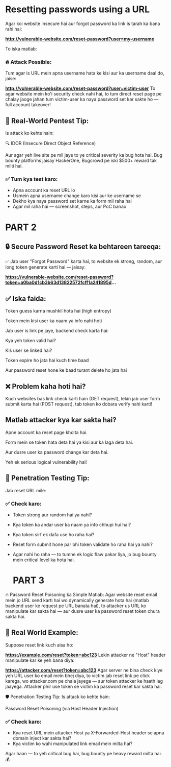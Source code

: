 # Resetting passwords using a URL
Agar koi website insecure hai aur forgot password ka link is tarah ka bana rahi hai:

**http://vulnerable-website.com/reset-password?user=my-username**

To iska matlab:

### 🔥 Attack Possible:
Tum agar is URL mein apna username hata ke kisi aur ka username daal do,
jaise:

**http://vulnerable-website.com/reset-password?user=victim-user**
To agar website mein ko'i security check nahi hai,
to tum direct reset page pe chalay jaoge jahan tum victim-user ka naya password set kar sakte ho — full account takeover!

## 🧠 Real-World Pentest Tip:
Is attack ko kehte hain:

🔍 IDOR (Insecure Direct Object Reference)

Aur agar yeh live site pe mil jaye to ye critical severity ka bug hota hai.
Bug bounty platforms jaisay HackerOne, Bugcrowd pe iski $500+ reward tak milti hai.

### ✅ Tum kya test karo:
- Apna account ka reset URL lo
- Usmein apna username change karo kisi aur ke username se
- Dekho kya naya password set karne ka form mil raha hai
- Agar mil raha hai — screenshot, steps, aur PoC banao

# PART 2
## 🔒 Secure Password Reset ka behtareen tareeqa:
✅ Jab user "Forgot Password" karta hai, to website ek strong, random, aur long token generate karti hai — jaisay:

**https://vulnerable-website.com/reset-password?token=a0ba0d1cb3b63d13822572fcff1a241895d...**

## ✅ Iska faida:
Token guess karna mushkil hota hai (high entropy)

Token mein kisi user ka naam ya info nahi hoti

Jab user is link pe jaye, backend check karta hai:

Kya yeh token valid hai?

Kis user se linked hai?

Token expire ho jata hai kuch time baad

Aur password reset hone ke baad turant delete ho jata hai

## ❌ Problem kaha hoti hai?
Kuch websites bas link check karti hain (GET request),
lekin jab user form submit karta hai (POST request),
tab token ko dobara verify nahi karti!

## Matlab attacker kya kar sakta hai?

Apne account ka reset page kholta hai.

Form mein se token hata deta hai ya kisi aur ka laga deta hai.

Aur dusre user ka password change kar deta hai.

Yeh ek serious logical vulnerability hai!

## 🧠 Penetration Testing Tip:
Jab reset URL mile:

### ✅ Check karo:
- Token strong aur random hai ya nahi?
- Kya token ka andar user ka naam ya info chhupi hui hai?
- Kya token sirf ek dafa use ho raha hai?
- Reset form submit hone par bhi token validate ho raha hai ya nahi?
- Agar nahi ho raha — to tumne ek logic flaw pakar liya, jo bug bounty mein critical level ka hota hai.

  # PART 3
 🔥 Password Reset Poisoning ka Simple Matlab:
Agar website reset email mein jo URL send karti hai wo dynamically generate hota hai (matlab backend user ke request pe URL banata hai),
to attacker us URL ko manipulate kar sakta hai — aur dusre user ka password reset token chura sakta hai.

## 🧠 Real World Example:
Suppose reset link kuch aisa ho:

**https://example.com/reset?token=abc123**
Lekin attacker ne "Host" header manipulate kar ke yeh bana diya:

**https://attacker.com/reset?token=abc123**
Agar server ne bina check kiye yeh URL user ko email mein bhej diya,
to victim jab reset link pe click karega, wo attacker.com pe chala jayega — aur token attacker ke haath lag jaayega.
Attacker phir use token se victim ka password reset kar sakta hai.

🛡️ Penetration Testing Tip:
Is attack ko kehte hain:

Password Reset Poisoning (via Host Header Injection)

### ✅ Check karo:

- Kya reset URL mein attacker Host ya X-Forwarded-Host header se apna domain inject kar sakta hai?
- Kya victim ko wahi manipulated link email mein milta hai?

Agar haan — to yeh critical bug hai, bug bounty pe heavy reward milta hai. 💰



